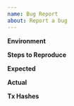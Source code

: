 ```yaml
---
name: Bug Report
about: Report a bug
---
```


**Environment**

**Steps to Reproduce**

**Expected**

**Actual**

**Tx Hashes**
